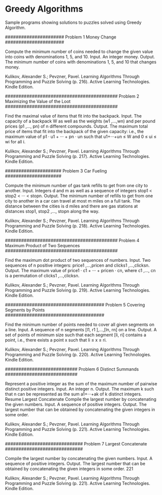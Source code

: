 # Greedy Algorithms
 Sample programs showing solutions to puzzles solved using Greedy Algorithm.

######################
Problem 1 Money Change
######################

Compute the minimum number of coins  needed to change the given value into  coins with denominations 1, 5, and 10.  Input. An integer money.  Output. The minimum number of  coins with denominations 1, 5, and 10  that changes money. 

Kulikov, Alexander S.; Pevzner, Pavel. Learning Algorithms Through Programming and Puzzle Solving (p. 216). Active Learning Technologies. Kindle Edition. 


##########################################
Problem 2 Maximizing the Value of the Loot
##########################################

Find the maximal value of items that fit  into the backpack.  Input. The capacity of a backpack W  as well as the weights (w1 ,...,wn) and  per pound prices (p1 ,..., pn) of n different compounds.  Output. The maximum total price  of items that fit into the backpack of  the given capacity: i.e., the maximum  value of p1 · u1 + ··· + pn · un such that  u1+···+un ≤ W and 0 ≤ ui ≤ wi for all i. 

Kulikov, Alexander S.; Pevzner, Pavel. Learning Algorithms Through Programming and Puzzle Solving (p. 217). Active Learning Technologies. Kindle Edition. 



#####################
Problem 3 Car Fueling  
#####################

Compute the minimum number of gas  tank refills to get from one city to another.  Input. Integers d and m as well as a sequence of integers stop1 < stop2 < ··· <  stopn.  Output. The minimum number of  refills to get from one city to another  in a car can travel at most m miles on  a full tank. The distance between the  cities is d miles and there are gas stations at distances stop1, stop2 ,..., stopn  along the way.

Kulikov, Alexander S.; Pevzner, Pavel. Learning Algorithms Through Programming and Puzzle Solving (p. 218). Active Learning Technologies. Kindle Edition. 


##########################################
Problem 4 Maximum Product of Two Sequences  
##########################################

Find the maximum dot product of two sequences of numbers.  Input. Two sequences of n positive integers: price1 ,...,pricen and  clicks1 ,...,clicksn.  Output. The maximum value of price1 ·  c1 + ··· + pricen · cn, where c1 ,..., cn is a  permutation of clicks1 ,...,clicksn.  

Kulikov, Alexander S.; Pevzner, Pavel. Learning Algorithms Through Programming and Puzzle Solving (p. 219). Active Learning Technologies. Kindle Edition. 



#####################################
Problem 5 Covering Segments by Points  
#####################################

Find the minimum number of points  needed to cover all given segments on  a line.  Input. A sequence of n segments  [l1, r1 ],...,[ln, rn] on a line.  Output. A set of points of minimum  size such that each segment [li, ri] contains a point, i.e., there exists a point x  such that li ≤ x ≤ ri.

Kulikov, Alexander S.; Pevzner, Pavel. Learning Algorithms Through Programming and Puzzle Solving (p. 220). Active Learning Technologies. Kindle Edition. 



###########################
Problem 6 Distinct Summands  
###########################

Represent a positive integer as the sum of  the maximum number of pairwise distinct  positive integers.  Input. An integer n.  Output. The maximum k such that n  can be represented as the sum a1+···+ak  of k distinct integers.  Resume Largest Concatenate  Compile the largest number by concatenating the given numbers.  Input. A sequence of positive integers.  Output. The largest number that can  be obtained by concatenating the given  integers in some order.

Kulikov, Alexander S.; Pevzner, Pavel. Learning Algorithms Through Programming and Puzzle Solving (p. 221). Active Learning Technologies. Kindle Edition. 


#############################
Problem 7 Largest Concatenate  
#############################

Compile the largest number by concatenating the given numbers.  Input. A sequence of positive integers.  Output. The largest number that can  be obtained by concatenating the given  integers in some order.  221 

Kulikov, Alexander S.; Pevzner, Pavel. Learning Algorithms Through Programming and Puzzle Solving (p. 221). Active Learning Technologies. Kindle Edition. 
